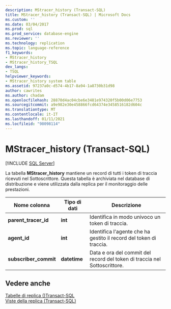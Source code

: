 ```yaml
---
description: MStracer_history (Transact-SQL)
title: MStracer_history (Transact-SQL) | Microsoft Docs
ms.custom: ''
ms.date: 03/04/2017
ms.prod: sql
ms.prod_service: database-engine
ms.reviewer: ''
ms.technology: replication
ms.topic: language-reference
f1_keywords:
- MStracer_history
- MStracer_history_TSQL
dev_langs:
- TSQL
helpviewer_keywords:
- MStracer_history system table
ms.assetid: 97237a0c-d574-4b17-8a94-1a8730b31d98
author: cawrites
ms.author: chadam
ms.openlocfilehash: 28870d4ac04cbe6e3481e974320f5b00d06e7753
ms.sourcegitcommit: a9e982e30e458866fcd64374e3458516182d604c
ms.translationtype: MT
ms.contentlocale: it-IT
ms.lasthandoff: 01/11/2021
ms.locfileid: "98098114"
---
```

# <a name="mstracer_history-transact-sql"></a>MStracer_history (Transact-SQL)
[!INCLUDE [SQL Server](../../includes/applies-to-version/sqlserver.md)]

  La tabella **MStracer_history** mantiene un record di tutti i token di traccia ricevuti nel Sottoscrittore. Questa tabella è archiviata nel database di distribuzione e viene utilizzata dalla replica per il monitoraggio delle prestazioni.  
  
|Nome colonna|Tipo di dati|Descrizione|  
|-----------------|---------------|-----------------|  
|**parent_tracer_id**|**int**|Identifica in modo univoco un token di traccia.|  
|**agent_id**|**int**|Identifica l'agente che ha gestito il record del token di traccia.|  
|**subscriber_commit**|**datetime**|Data e ora del commit del record del token di traccia nel Sottoscrittore.|  
  
## <a name="see-also"></a>Vedere anche  
 [Tabelle di replica &#40;&#41;Transact-SQL ](../../relational-databases/system-tables/replication-tables-transact-sql.md)   
 [Viste della replica &#40;Transact-SQL&#41;](../../relational-databases/system-views/replication-views-transact-sql.md)  
  
  
